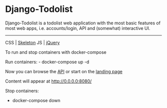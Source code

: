 # Django-Todolist

Django-Todolist is a todolist web application with the most basic features of most web apps, i.e. accounts/login, API and (somewhat) interactive UI.

---
CSS | [Skeleton](http://getskeleton.com/)
JS  | [jQuery](https://jquery.com/)

To run and stop containers with docker-compose

Run containers: 
    - docker-compose up -d

Now you can browse the [API](http://localhost:8000/api/)
or start on the [landing page](http://localhost:8000/)

Content will appear at http://0.0.0.0:8080/

Stop containers:
  - docker-compose down

